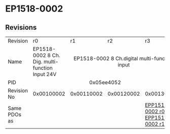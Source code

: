 # EP1518-0002

## Revisions
<table>
<tr>
<td>Revision</td>
<td>r0</td>
<td>r1</td>
<td>r2</td>
<td>r3</td>
</tr>
<tr>
<td>Name</td>
<td>EP1518-0002 8 Ch. Dig. multi-function Input 24V</td>
<td colspan=3 align="center">EP1518-0002 8 Ch.digital multi-function input</td>
</tr>
<tr>
<td>PID</td>
<td colspan=4 align="center">0x05ee4052</td>
</tr>
<tr>
<td>Revision No</td>
<td>0x00100002</td>
<td>0x00110002</td>
<td>0x00120002</td>
<td>0x00130002</td>
</tr>
<tr>
<td>Same PDOs as</td>
<td colspan=3 align="center"></td>
<td><a href="EPP1518-0002.md">EPP1518-0002 r0</a><br/><a href="EPP1518-0002.md">EPP1518-0002 r1</a></td>
</tr>
</table>
